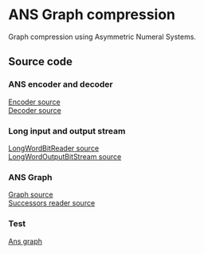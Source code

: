 # ANS Graph compression
Graph compression using Asymmetric Numeral Systems.

## Source code

### ANS encoder and decoder
[Encoder source](https://github.com/tomfran/ANS-Graph-compression/blob/main/src/main/java/it/tomfran/thesis/ans/AnsEncoder.java) \
[Decoder source](https://github.com/tomfran/ANS-Graph-compression/blob/main/src/main/java/it/tomfran/thesis/ans/AnsDecoder.java)

### Long input and output stream
[LongWordBitReader source](https://github.com/tomfran/ANS-Graph-compression/blob/main/src/main/java/it/tomfran/thesis/io/LongWordBitReader.java) \
[LongWordOutputBitStream source](https://github.com/tomfran/ANS-Graph-compression/blob/main/src/main/java/it/tomfran/thesis/io/LongWordOutputBitStream.java)

### ANS Graph
[Graph source](https://github.com/tomfran/ANS-Graph-compression/blob/main/src/main/java/it/tomfran/thesis/graph/AnsGraph.java) \
[Successors reader source](https://github.com/tomfran/ANS-Graph-compression/blob/main/src/main/java/it/tomfran/thesis/graph/AnsSuccessorsReader.java)

### Test
[Ans graph](https://github.com/tomfran/ANS-Graph-compression/blob/main/src/test/java/it/tomfran/thesis/AnsGraphTest.java)

